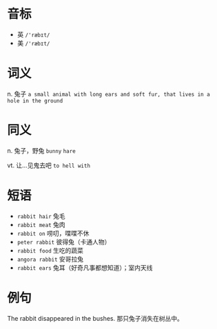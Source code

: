 # 音标

- 英 `/'ræbɪt/`
- 美 `/'ræbɪt/`

# 词义

n. 兔子
`a small animal with long ears and soft fur, that lives in a hole in the ground`

# 同义

n. 兔子，野兔
`bunny` `hare`

vt. 让…见鬼去吧
`to hell with`

# 短语

- `rabbit hair` 兔毛
- `rabbit meat` 兔肉
- `rabbit on` 唠叨，喋喋不休
- `peter rabbit` 彼得兔（卡通人物）
- `rabbit food` 生吃的蔬菜
- `angora rabbit` 安哥拉兔
- `rabbit ears` 兔耳（好奇凡事都想知道）；室内天线

# 例句

The rabbit disappeared in the bushes.
那只兔子消失在树丛中。


